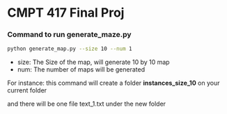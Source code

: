 # CMPT 417 Final Proj

### Command to run generate_maze.py

```bash
python generate_map.py --size 10 --num 1
```

- size: The Size of the map, will generate 10 by 10 map
- num: The number of maps will be generated

For instance: this command will create a folder **instances_size_10** on your current folder

and there will be one file text_1.txt under the new folder
